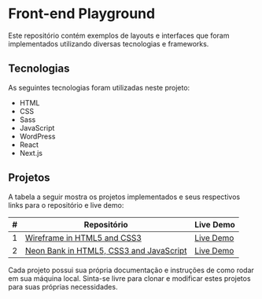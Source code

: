 # Front-end Playground

Este repositório contém exemplos de layouts e interfaces que foram implementados utilizando diversas tecnologias e frameworks.

## Tecnologias

As seguintes tecnologias foram utilizadas neste projeto:

- HTML
- CSS
- Sass
- JavaScript
- WordPress
- React
- Next.js

## Projetos

A tabela a seguir mostra os projetos implementados e seus respectivos links para o repositório e live demo:

| # | Repositório | Live Demo |
| --- | --- | --- |
| 1 | [Wireframe in HTML5 and CSS3](https://github.com/danielrochadev/wireframe-ui) | [Live Demo](https://danielrochadev.github.io/wireframe-ui) |
| 2 | [Neon Bank in HTML5, CSS3 and JavaScript](https://github.com/seu-usuario/projeto1) | [Live Demo](https://seu-usuario.github.io/projeto1) |

Cada projeto possui sua própria documentação e instruções de como rodar em sua máquina local. Sinta-se livre para clonar e modificar estes projetos para suas próprias necessidades.
